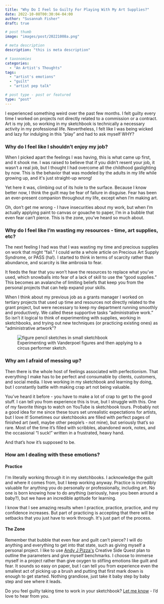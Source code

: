 ```yaml
---
title: "Why Do I Feel So Guilty For Playing With My Art Supplies?"
date: 2022-10-08T00:30:04-04:00
author: "Susannah Fisher"
draft: true

# post thumb
image: "images/post/20221008a.png"

# meta description
description: "this is meta description"

# taxonomies
categories:
  - "An Artist's Thoughts"
tags:
  - "artist's emotions"
  - "guilt"
  - "artist pep talk"

# post type - post or featured
type: "post"
---
```


I experienced something weird over the past few months. I felt guilty every time I worked on projects not directly related to a commission or a contract. Art is my job, so working in my sketchbook is technically a necessary activity in my professional life. Nevertheless, I felt like I was being wicked and lazy for indulging in this “play” and had to ask myself WHY?

<!--more-->
### Why do I feel like I shouldn’t enjoy my job?
When I picked apart the feelings I was having, this is what came up first, and it shook me. I was raised to believe that if you didn’t resent your job, it wasn’t a real job, but I thought I had overcome all the childhood gaslighting by now. This is the behavior that was modeled by the adults in my life while growing up, and it's just straight-up wrong!

Yet here it was, climbing out of its hole to the surface. Because I know better now, I think the guilt may be fear of failure in disguise. Fear has been an ever-present companion throughout my life, except when I’m making art. 

Oh, don’t get me wrong - I have insecurities about my work, but when I’m actually applying paint to canvas or gouache to paper, I’m in a bubble that even fear can’t pierce. This is the zone, you’ve heard so much about.

### Why do I feel like I’m wasting my resources - time, art supplies, etc?
The next feeling I had was that I was wasting my time and precious supplies on work that might “fail.” I could write a whole article on Precious Art Supply Syndrome, or PASS (ha!). I started to think in terms of scarcity rather than abundance, and scarcity is like ambrosia to fear.

It feeds the fear that you won’t have the resources to replace what you’ve used, which snowballs into fear of a lack of skill to use the “good supplies.” This becomes an avalanche of limiting beliefs that keep you from the personal projects that can help expand your skills.

When I think about my previous job as a grants manager I worked on tertiary projects that used up time and resources not directly related to the grant project, but were necessary to keep my department running smoothly and productively. We called these supportive tasks  “administrative work.” So isn’t it logical to think of experimenting with supplies, working in sketchbooks, and trying out new techniques (or practicing existing ones) as “administrative artwork”?

<figure>
  <img src="/images/post/20221008.png" alt="figure pencil sketches in small sketchbook" title="Experimenting with Vanderpoel figures and then applying to a circus performer sketch.">
  <figcaption>Experimenting with Vanderpoel figures and then applying to a circus performer sketch.</figcaption>
</figure>

### Why am I afraid of messing up?
Then there is the whole host of feelings associated with perfectionism. That everything I make has to be perfect and consumable by clients, customers, and social media. I love working in my sketchbook and learning by doing, but I constantly battle with making crap art not being valuable.

You’ve heard it before - you have to make a lot of crap to get to the good stuff. I can tell you from experience this is true, but I struggle with this. One of my favorite things to watch on YouTube is sketchbook tours. Probably not a good idea for me since these tours set unrealistic expectations for artists, but I love it! Sometimes our sketchbooks are filled with perfect pages of finished art (well, maybe other people’s - not mine), but seriously that’s so rare. Most of the time it’s filled with scribbles, abandoned work, notes, and the occasional “I suck!” written in a frustrated, heavy hand.

And that’s how it’s supposed to be.
### How am I dealing with these emotions?
#### Practice
I'm literally working through it in my sketchbooks. I acknowledge the guilt and where it comes from, but I keep working anyway. Practice is incredibly valuable for anything you do personally or professionally, including art. No one is born knowing how to do anything (seriously, have you been around a baby?), but we have an incredible aptitude for learning.

I know that I see amazing results when I practice, practice, practice, and my confidence increases. But part of practicing is accepting that there will be setbacks that you just have to work through. It's just part of the process.
#### The Zone
Remember that bubble that even fear and guilt can’t pierce? I will do anything and everything to get into that state, such as giving myself a personal project. I like to use <a href="https://www.creativepeptalk.com/" target="_blank">Andy J Pizza's</a> Creative Side Quest plan to outline the parameters and give myself benchmarks. I choose to immerse myself in a project rather than give oxygen to stifling emotions like guilt and fear. It sounds so easy on paper, but I can tell you from experience even the smallest act of picking up a brush and putting that first mark down is enough to get started. Nothing grandiose, just take it baby step by baby step and see where it leads.

Do you feel guilty taking time to work in your sketchbook? [Let me know](mailto:info@susannahfisher.art) - I’d love to hear from you.



